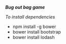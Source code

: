 ***Bug out bag game***

*To install dependencies*

- npm install -g bower
- bower install bootstrap
- bower install lodash